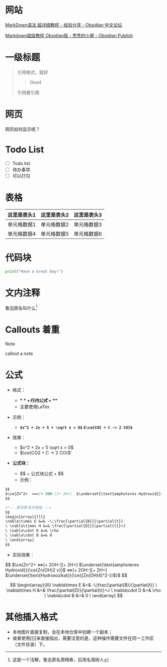 # 网站

[MarkDown语法 超详细教程 - 经验分享 - Obsidian 中文论坛](https://forum-zh.obsidian.md/t/topic/435)

[Markdown超级教程 Obsidian版 - 秃秃的小屋 - Obsidian Publish](https://publish.obsidian.md/csj-obsidian/0+-+Obsidian/Markdown/Markdown%E8%B6%85%E7%BA%A7%E6%95%99%E7%A8%8B+Obsidian%E7%89%88)

# 一级标题
>引用格式，挺好
>
>> Good
>
> 引用套引用

# 网页

网页如何显示呢？

# Todo List
- [ ] Todo list
- [ ] 待办事项
- [ ] 可以打勾

# 表格

|这里是表头1|这里是表头2|这里是表头3| 
|:--------|:---------:|---------:|  
|单元格数据1|单元格数据2|单元格数据3|
|单元格数据4|单元格数据5|单元格数据6|

# 代码块
```python
print("Have a Great Day!")
```

# 文内注释
鲁迅原名叫什么[^1]


[^1]: 这是一个注解，鲁迅原名周樟寿，后改名周树人

# Callouts 着重
>[!note]
>callout 
>a note

# 公式

- 格式：
    - **$** + 行内公式 + **$**
    - 主要使用LaTex

- 示例：
    - **`$x^2 + 2x + 5 + \sqrt x = 0$`**
        **`$\ce{CO2 + C -> 2 CO}$`**

- 效果：
	- $x^2 + 2x + 5 \sqrt x = 0$
	- $\ce{CO2 + C -> 2 CO}$‘

- **公式块：**
	- \$\$ + 公式块公式 + \$\$
	-  示例：

```markdown
$$
$\ce{Zn^2+  <=>[+ 2OH-][+ 2H+]  $\underset{\text{amphoteres Hydroxid}}{\ce{Zn(OH)2 v}}$  <=>[+ 2OH-][+ 2H+]  $\underset{\text{Hydroxozikat}}{\ce{[Zn(OH)4]^2-}}$}$
$$

<!-- 麦克斯韦方程组 -->
$$
\begin{array}{lll}
\nabla\times E &=& -\;\frac{\partial{B}}{\partial{t}}   
\ \nabla\times H &=& \frac{\partial{D}}{\partial{t}}+J   
\ \nabla\cdot D &=& \rho
\ \nabla\cdot B &=& 0
\ \end{array}
$$
```

- 实际效果：

$$
$\ce{Zn^2+  <=>[+ 2OH-][+ 2H+]  $\underset{\text{amphoteres Hydroxid}}{\ce{Zn(OH)2 v}}$  <=>[+ 2OH-][+ 2H+]  $\underset{\text{Hydroxozikat}}{\ce{[Zn(OH)4]^2-}}$}$
$$

<!-- 麦克斯韦方程组 -->
$$
\begin{array}{lll}
\nabla\times E &=& -\;\frac{\partial{B}}{\partial{t}}   
\ \nabla\times H &=& \frac{\partial{D}}{\partial{t}}+J   
\ \nabla\cdot D &=& \rho
\ \nabla\cdot B &=& 0
\ \end{array}
$$


# 其他插入格式

- 本地图片直接复制，会在本地仓库中创建一个副本；
- 或者使用\[\[\]\]来直接指出，需要注意的是，这种操作需要文件在同一工作区（文件目录）下。